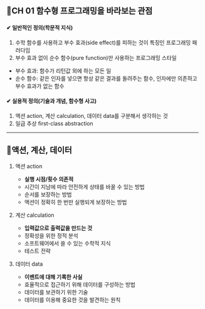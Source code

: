 ## 🚩CH 01 함수형 프로그래밍을 바라보는 관점

#### ✔ 일반적인 정의(학문적 지식)   

1. 수학 함수를 사용하고 부수 효과(side effect)를 피하는 것이 특징인 프로그래밍 패러다임
2. 부수 효과 없이 순수 함수(pure function)만 사용하는 프로그래밍 스타일

* 부수 효과: 함수가 리턴값 외에 하는 모든 일
* 순수 함수: 같은 인자를 넣으면 항상 같은 결과를 돌려주는 함수, 인자에만 의존하고 부수 효과가 없는 함수

#### ✔ 실용적 정의(기술과 개념, 함수형 사고)   

1. 액션 action, 계산 calculation, 데이터 data를 구분해서 생각하는 것
2. 일급 추상 first-class abstraction   
   
---   
   
## 👀액션, 계산, 데이터

1. 액션 action
    - **실행 시점/횟수 의존적**
    - 시간이 지남에 따라 안전하게 상태를 바꿀 수 있는 방법
    - 순서를 보장하는 방법
    - 액션이 정확히 한 번만 실행되게 보장하는 방법


2. 계산 calculation
    - **입력값으로 출력값을 만드는 것**
    - 정확성을 위한 정적 분석
    - 소프트웨어에서 쓸 수 있는 수학적 지식
    - 테스트 전략


3. 데이터 data
    - **이벤트에 대해 기록한 사실**
    - 효율적으로 접근하기 위해 데이터를 구성하는 방법
    - 데이터를 보관하기 위한 기술
    - 데이터를 이용해 중요한 것을 발견하는 원칙
